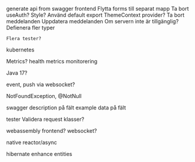 

generate api from swagger
frontend
    Flytta forms till separat mapp
    Ta bort useAuth?
    Style?
    Använd default export
    ThemeContext provider?
    Ta bort meddelanden
    Uppdatera meddelanden
    Om servern inte är tillgänglig?
    Defienera fler typer
     
    Flera tester?

kubernetes

Metrics?
    health metrics
    monitorering

Java 17?

event, push via websocket?

NotFoundException, @NotNull

swagger
    description på fält
    example data på fält

tester
    Validera request klasser?

webassembly frontend?
websocket?

native
reactor/async

hibernate
enhance entities
